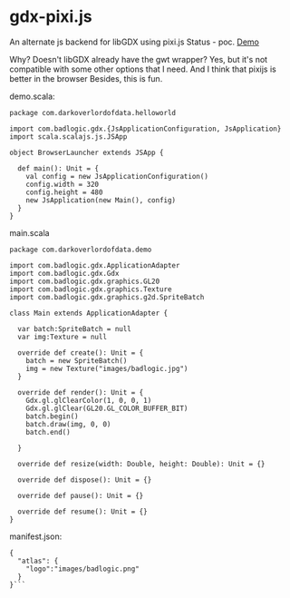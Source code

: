 # gdx-pixi.js

An alternate js backend for libGDX using pixi.js
Status - poc. [Demo](https://darkoverlordofdata.com/gdx-pixi.js/)

Why? Doesn't libGDX already have the gwt wrapper?
Yes, but it's not compatible with some other options that I need.
And I think that pixijs is better in the browser
Besides, this is fun. 



demo.scala:
```
package com.darkoverlordofdata.helloworld

import com.badlogic.gdx.{JsApplicationConfiguration, JsApplication}
import scala.scalajs.js.JSApp

object BrowserLauncher extends JSApp {

  def main(): Unit = {
    val config = new JsApplicationConfiguration()
    config.width = 320
    config.height = 480
    new JsApplication(new Main(), config)
  }
}
```

main.scala
```
package com.darkoverlordofdata.demo

import com.badlogic.gdx.ApplicationAdapter
import com.badlogic.gdx.Gdx
import com.badlogic.gdx.graphics.GL20
import com.badlogic.gdx.graphics.Texture
import com.badlogic.gdx.graphics.g2d.SpriteBatch

class Main extends ApplicationAdapter {

  var batch:SpriteBatch = null
  var img:Texture = null

  override def create(): Unit = {
    batch = new SpriteBatch()
    img = new Texture("images/badlogic.jpg")
  }

  override def render(): Unit = {
    Gdx.gl.glClearColor(1, 0, 0, 1)
    Gdx.gl.glClear(GL20.GL_COLOR_BUFFER_BIT)
    batch.begin()
    batch.draw(img, 0, 0)
    batch.end()

  }

  override def resize(width: Double, height: Double): Unit = {}

  override def dispose(): Unit = {}

  override def pause(): Unit = {}

  override def resume(): Unit = {}
}
```

manifest.json:
```
{
  "atlas": {
    "logo":"images/badlogic.png"
  }
}```